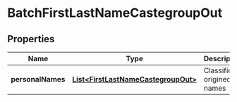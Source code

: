 
# BatchFirstLastNameCastegroupOut

## Properties
Name | Type | Description | Notes
------------ | ------------- | ------------- | -------------
**personalNames** | [**List&lt;FirstLastNameCastegroupOut&gt;**](FirstLastNameCastegroupOut.md) | Classified origined names |  [optional]



